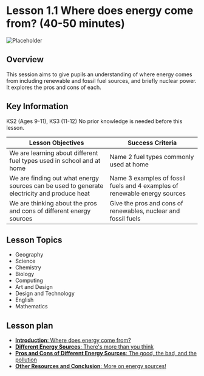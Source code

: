# Lesson 1.1 Where does energy come from? (40-50 minutes)

![Placeholder](/static/eis/lessons/placeholder_640x360.png)

## Overview 

This session aims to give pupils an understanding of where energy comes from including renewable and fossil fuel sources, and briefly nuclear power. 
It explores the pros and cons of each. 

## Key Information

KS2 (Ages 9-11), KS3 (11-12)
No prior knowledge is needed before this lesson.

| Lesson Objectives | Success Criteria |
|-|-|
| We are learning about different fuel types used in school and at home | Name 2 fuel types commonly used at home |
| We are finding out what energy sources can be used to generate electricity and produce heat | Name 3 examples of fossil fuels and 4 examples of renewable energy sources |
| We are thinking about the pros and cons of different energy sources | Give the pros and cons of renewables, nuclear and fossil fuels |

## Lesson Topics

* Geography
* Science
* Chemistry
* Biology
* Computing
* Art and Design
* Design and Technology
* English
* Mathematics 

## Lesson plan
* [**Introduction**: Where does energy come from?](/lessons/energy/where-from/introduction)
* [**Different Energy Sources**: There's more than you think](/lessons/energy/where-from/sources)
* [**Pros and Cons of Different Energy Sources**: The good, the bad, and the pollution](/lessons/energy/where-from/pros-and-cons)
* [**Other Resources and Conclusion**: More on energy sources!](/lessons/energy/where-from/conclusion)
